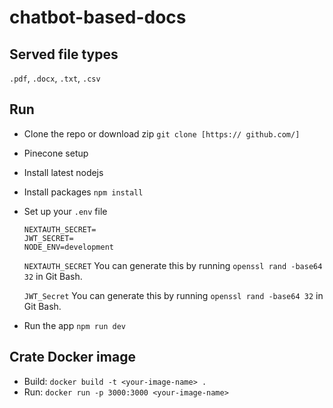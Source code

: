 # chatbot-based-docs

## Served file types
  `.pdf`, `.docx`, `.txt`, `.csv`

## Run
- Clone the repo or download zip
    `git clone [https:// github.com/]`
- Pinecone setup
- Install latest nodejs
- Install packages
    `npm install`
- Set up your `.env` file
    
  ```  
  NEXTAUTH_SECRET=
  JWT_SECRET=
  NODE_ENV=development
  ```
  
  `NEXTAUTH_SECRET`
    You can generate this by running `openssl rand -base64 32` in Git Bash.
  
  `JWT_Secret`
    You can generate this by running `openssl rand -base64 32` in Git Bash.

- Run the app
    `npm run dev`

## Crate Docker image
- Build: `docker build -t <your-image-name> .`
- Run: `docker run -p 3000:3000 <your-image-name>`
